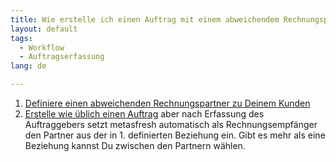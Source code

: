 ```yaml
---
title: Wie erstelle ich einen Auftrag mit einem abweichendem Rechnungspartner?
layout: default
tags:
  - Workflow
  - Auftragserfassung
lang: de

---
```

1. [Definiere einen abweichenden Rechnungspartner zu Deinem Kunden](Wie_definiere_ich_einen_abweichenden_Rechnungspartner)
1. [Erstelle wie üblich einen Auftrag](Wie_erstelle_ich_einen_Auftrag) aber nach Erfassung des Auftraggebers setzt metasfresh automatisch als Rechnungsempfänger den Partner aus der in 1. definierten Beziehung ein. Gibt es mehr als eine Beziehung kannst Du zwischen den Partnern wählen.

